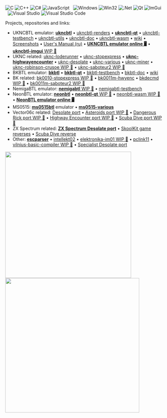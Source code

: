 ![C](https://img.shields.io/badge/C-%2300599C.svg?logo=c&logoColor=white) ![C++](https://img.shields.io/badge/C++-%2300599C.svg?logo=c%2B%2B&logoColor=white) ![C#](https://img.shields.io/badge/C%23-%23239120.svg?logo=c-sharp&logoColor=white) ![JavaScript](https://img.shields.io/badge/javascript-%23323330.svg?logo=javascript&logoColor=%23F7DF1E) &nbsp;
![Windows](https://img.shields.io/badge/Windows-0078D6?logo=windows&logoColor=white) ![Win32](https://img.shields.io/badge/Win32-008484) ![.Net](https://img.shields.io/badge/.NET-5C2D91?logo=.net&logoColor=white) ![Qt](https://img.shields.io/badge/Qt-%23217346.svg?logo=Qt&logoColor=white) ![ImGui](https://img.shields.io/badge/ImGui-%2300599C.svg) &nbsp;
![Visual Studio](https://img.shields.io/badge/Visual%20Studio-5C2D91.svg?logo=visual-studio&logoColor=white) ![Visual Studio Code](https://img.shields.io/badge/Visual%20Studio%20Code-0078d7.svg?logo=visual-studio-code&logoColor=white)

Projects, repositories and links:
* UKNCBTL emulator: [**ukncbtl**](https://github.com/nzeemin/ukncbtl/) • [ukncbtl-renders](https://github.com/nzeemin/ukncbtl-renders/) • [**ukncbtl-qt**](https://github.com/nzeemin/ukncbtl-qt/) • [ukncbtl-testbench](https://github.com/nzeemin/ukncbtl-testbench/) • [ukncbtl-utils](https://github.com/nzeemin/ukncbtl-utils/) • [ukncbtl-doc](https://github.com/nzeemin/ukncbtl-doc/) • [ukncbtl-wasm](https://github.com/nzeemin/ukncbtl-wasm/) • [wiki](https://github.com/nzeemin/ukncbtl-doc/wiki) • [Screenshots](https://github.com/nzeemin/ukncbtl-doc/wiki/Screenshots-ru) • [User's Manual (ru)](https://github.com/nzeemin/ukncbtl-doc/wiki/Users-Manual-ru) • [**UKNCBTL emulator online 🖥️**](https://nzeemin.github.io/ukncbtl-online.html) • [**ukncbtl-imgui** WIP 🚧](https://github.com/nzeemin/ukncbtl-imgui/)
* UKNC related: [uknc-loderunner](https://github.com/nzeemin/uknc-loderunner) • [uknc-stopexpress](https://github.com/nzeemin/uknc-stopexpress) • [**uknc-highwayencounter**](https://github.com/nzeemin/uknc-highwayencounter) • [uknc-desolate](https://github.com/nzeemin/uknc-desolate) • [uknc-various](https://github.com/nzeemin/uknc-various) • [uknc-miner](https://github.com/nzeemin/uknc-miner) • [uknc-robinson-crusoe WIP 🚧](https://github.com/nzeemin/uknc-robinson-crusoe) • [uknc-saboteur2 WIP 🚧](https://github.com/nzeemin/uknc-saboteur2)
* BKBTL emulator: [**bkbtl**](https://github.com/nzeemin/bkbtl) • [**bkbtl-qt**](https://github.com/nzeemin/bkbtl-qt) • [bkbtl-testbench](https://github.com/nzeemin/bkbtl-testbench) • [bkbtl-doc](https://github.com/nzeemin/bkbtl-doc) • [wiki](https://github.com/nzeemin/bkbtl-doc/wiki)
* BK related: [bk0010-stopexpress WIP 🚧](https://github.com/nzeemin/bk0010-stopexpress) • [bk0011m-hwyenc](https://github.com/nzeemin/bk0011m-hwyenc) • [bkdecmd WIP 🚧](https://github.com/nzeemin/bkdecmd) • [bk0011m-saboteur2 WIP 🚧](https://github.com/nzeemin/bk0011m-saboteur2)
* NemigaBTL emulator: [**nemigabtl** WIP 🚧](https://github.com/nzeemin/nemigabtl) • [nemigabtl-testbench](https://github.com/nzeemin/nemigabtl-testbench)
* NeonBTL emulator: [**neonbtl**](https://github.com/nzeemin/neonbtl) • [**neonbtl-qt** WIP 🚧](https://github.com/nzeemin/neonbtl-qt) • [neonbtl-wasm WIP 🚧](https://github.com/nzeemin/neonbtl-wasm) • [**NeonBTL emulator online 🖥️**](https://nzeemin.github.io/neonbtl-online.html)
* MS0515: [**ms0515btl**](https://github.com/nzeemin/ms0515btl) emulator • [**ms0515-various**](https://github.com/nzeemin/ms0515-various)
* Vector06c related: [Desolate port](https://github.com/nzeemin/vector06c-desolate) • [Asteroids port WIP 🚧](https://github.com/nzeemin/vector06c-asteroids) • [Dangerous Rick port WIP 🚧](https://github.com/nzeemin/vector06c-dangerick) • [Highway Encounter port WIP 🚧](https://github.com/nzeemin/vector06c-highwayencounter) • [Scuba Dive port WIP 🚧](https://github.com/nzeemin/vector06c-scubadive)
* ZX Spectrum related: [**ZX Spectrum Desolate port**](https://github.com/nzeemin/spectrum-desolate) • [SkoolKit game reverses](https://github.com/nzeemin/skoolkit-game-revs) • [Scuba Dive reverse](https://github.com/nzeemin/spectrum-scubadive-rev)
* Other: [**escparser**](https://github.com/nzeemin/escparser) • [intellekt02](https://github.com/nzeemin/intellekt02/) • [elektronika-im01 WIP 🚧](https://github.com/nzeemin/elektronika-im01) • [pclink11](https://github.com/nzeemin/pclink11/) • [vilnius-basic-compiler WIP 🚧](https://github.com/nzeemin/vilnius-basic-compiler) • [Specialist Desolate port](https://github.com/nzeemin/specialist-desolate)

<img src="https://github-readme-stats.vercel.app/api?username=nzeemin&show_icons=true&theme=default" width="400"/> <img src="https://streak-stats.vercel.app?user=nzeemin&layout=compact&theme=default" width="426"/>
